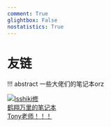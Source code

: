 ```yaml
---
comment: True
glightbox: False
nostatistics: True
---
```


# 友链

!!! abstract
    一些大佬们的笔记本orz

<div class="flink-list">

<div class="flink-list-item">
    <a href="https://note.tonycrane.cc/" title="鹤翔万里的笔记本" target="_blank">
        <div class="flink-item-icon">
            <img src="https://avatars.githubusercontent.com/u/44120331?v=4" alt="Isshiki修">
        </div>
        <div class="flink-item-name heti-skip">鹤翔万里的笔记本</div>
        <div class="flink-item-desc">Tony老师！！！</div>
    </a>
</div>

</div>